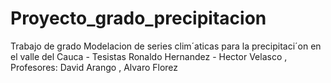# Proyecto_grado_precipitacion
Trabajo de grado Modelacion de series clim´aticas para la precipitaci´on en el valle del Cauca - Tesistas Ronaldo Hernandez - Hector Velasco , Profesores: David  Arango  , Alvaro Florez
